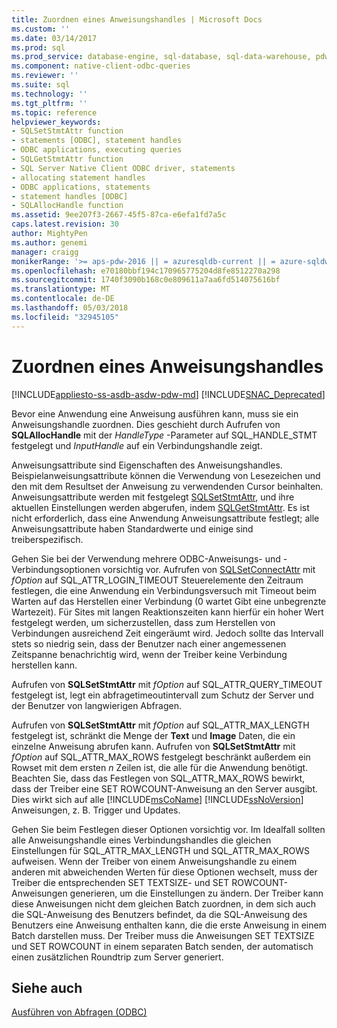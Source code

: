 ```yaml
---
title: Zuordnen eines Anweisungshandles | Microsoft Docs
ms.custom: ''
ms.date: 03/14/2017
ms.prod: sql
ms.prod_service: database-engine, sql-database, sql-data-warehouse, pdw
ms.component: native-client-odbc-queries
ms.reviewer: ''
ms.suite: sql
ms.technology: ''
ms.tgt_pltfrm: ''
ms.topic: reference
helpviewer_keywords:
- SQLSetStmtAttr function
- statements [ODBC], statement handles
- ODBC applications, executing queries
- SQLGetStmtAttr function
- SQL Server Native Client ODBC driver, statements
- allocating statement handles
- ODBC applications, statements
- statement handles [ODBC]
- SQLAllocHandle function
ms.assetid: 9ee207f3-2667-45f5-87ca-e6efa1fd7a5c
caps.latest.revision: 30
author: MightyPen
ms.author: genemi
manager: craigg
monikerRange: '>= aps-pdw-2016 || = azuresqldb-current || = azure-sqldw-latest || >= sql-server-2016 || = sqlallproducts-allversions'
ms.openlocfilehash: e70180bbf194c170965775204d8fe8512270a298
ms.sourcegitcommit: 1740f3090b168c0e809611a7aa6fd514075616bf
ms.translationtype: MT
ms.contentlocale: de-DE
ms.lasthandoff: 05/03/2018
ms.locfileid: "32945105"
---
```

# <a name="allocating-a-statement-handle"></a>Zuordnen eines Anweisungshandles
[!INCLUDE[appliesto-ss-asdb-asdw-pdw-md](../../includes/appliesto-ss-asdb-asdw-pdw-md.md)]
[!INCLUDE[SNAC_Deprecated](../../includes/snac-deprecated.md)]

  Bevor eine Anwendung eine Anweisung ausführen kann, muss sie ein Anweisungshandle zuordnen. Dies geschieht durch Aufrufen von **SQLAllocHandle** mit der *HandleType* -Parameter auf SQL_HANDLE_STMT festgelegt und *InputHandle* auf ein Verbindungshandle zeigt.  
  
 Anweisungsattribute sind Eigenschaften des Anweisungshandles. Beispielanweisungsattribute können die Verwendung von Lesezeichen und den mit dem Resultset der Anweisung zu verwendenden Cursor beinhalten. Anweisungsattribute werden mit festgelegt [SQLSetStmtAttr](../../relational-databases/native-client-odbc-api/sqlsetstmtattr.md), und ihre aktuellen Einstellungen werden abgerufen, indem [SQLGetStmtAttr](../../relational-databases/native-client-odbc-api/sqlgetstmtattr.md). Es ist nicht erforderlich, dass eine Anwendung Anweisungsattribute festlegt; alle Anweisungsattribute haben Standardwerte und einige sind treiberspezifisch.  
  
 Gehen Sie bei der Verwendung mehrere ODBC-Anweisungs- und -Verbindungsoptionen vorsichtig vor. Aufrufen von [SQLSetConnectAttr](../../relational-databases/native-client-odbc-api/sqlsetconnectattr.md) mit *fOption* auf SQL_ATTR_LOGIN_TIMEOUT Steuerelemente den Zeitraum festlegen, die eine Anwendung ein Verbindungsversuch mit Timeout beim Warten auf das Herstellen einer Verbindung (0 wartet Gibt eine unbegrenzte Wartezeit). Für Sites mit langen Reaktionszeiten kann hierfür ein hoher Wert festgelegt werden, um sicherzustellen, dass zum Herstellen von Verbindungen ausreichend Zeit eingeräumt wird. Jedoch sollte das Intervall stets so niedrig sein, dass der Benutzer nach einer angemessenen Zeitspanne benachrichtig wird, wenn der Treiber keine Verbindung herstellen kann.  
  
 Aufrufen von **SQLSetStmtAttr** mit *fOption* auf SQL_ATTR_QUERY_TIMEOUT festgelegt ist, legt ein abfragetimeoutintervall zum Schutz der Server und der Benutzer von langwierigen Abfragen.  
  
 Aufrufen von **SQLSetStmtAttr** mit *fOption* auf SQL_ATTR_MAX_LENGTH festgelegt ist, schränkt die Menge der **Text** und **Image** Daten, die ein einzelne Anweisung abrufen kann. Aufrufen von **SQLSetStmtAttr** mit *fOption* auf SQL_ATTR_MAX_ROWS festgelegt beschränkt außerdem ein Rowset mit dem ersten *n* Zeilen ist, die alle für die Anwendung benötigt. Beachten Sie, dass das Festlegen von SQL_ATTR_MAX_ROWS bewirkt, dass der Treiber eine SET ROWCOUNT-Anweisung an den Server ausgibt. Dies wirkt sich auf alle [!INCLUDE[msCoName](../../includes/msconame-md.md)] [!INCLUDE[ssNoVersion](../../includes/ssnoversion-md.md)] Anweisungen, z. B. Trigger und Updates.  
  
 Gehen Sie beim Festlegen dieser Optionen vorsichtig vor. Im Idealfall sollten alle Anweisungshandle eines Verbindungshandles die gleichen Einstellungen für SQL_ATTR_MAX_LENGTH und SQL_ATTR_MAX_ROWS aufweisen. Wenn der Treiber von einem Anweisungshandle zu einem anderen mit abweichenden Werten für diese Optionen wechselt, muss der Treiber die entsprechenden SET TEXTSIZE- und SET ROWCOUNT-Anweisungen generieren, um die Einstellungen zu ändern. Der Treiber kann diese Anweisungen nicht dem gleichen Batch zuordnen, in dem sich auch die SQL-Anweisung des Benutzers befindet, da die SQL-Anweisung des Benutzers eine Anweisung enthalten kann, die die erste Anweisung in einem Batch darstellen muss. Der Treiber muss die Anweisungen SET TEXTSIZE und SET ROWCOUNT in einem separaten Batch senden, der automatisch einen zusätzlichen Roundtrip zum Server generiert.  
  
## <a name="see-also"></a>Siehe auch  
 [Ausführen von Abfragen &#40;ODBC&#41;](../../relational-databases/native-client-odbc-queries/executing-queries-odbc.md)  
  
  
